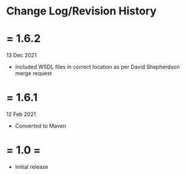 # Change Log/Revision History

= 1.6.2
=========
13 Dec 2021
- Included WSDL files in correct location as per David Shepherdson merge request

= 1.6.1
=========
12 Feb 2021
- Converted to Maven

= 1.0 =
=======
- Initial release
